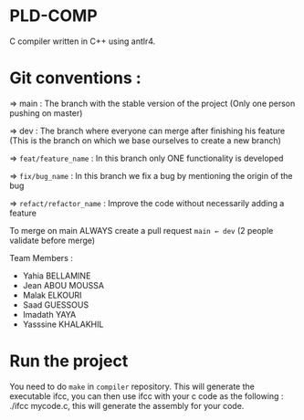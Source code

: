 # PLD-COMP

C compiler written in C++ using antlr4.

# Git conventions :

⇒ main : The branch with the stable version of the project (Only one person pushing on master)

⇒ dev : The branch where everyone can merge after finishing his feature (This is the branch on which we base ourselves to create a new branch)

⇒ `feat/feature_name` : In this branch only ONE functionality is developed

⇒ `fix/bug_name` : In this branch we fix a bug by mentioning the origin of the bug

⇒ `refact/refactor_name` : Improve the code without necessarily adding a feature

To merge on main ALWAYS create a pull request `main ← dev` (2 people validate before merge)

Team Members :

- Yahia BELLAMINE
- Jean ABOU MOUSSA
- Malak ELKOURI
- Saad GUESSOUS
- Imadath YAYA
- Yasssine KHALAKHIL

# Run the project 

You need to do `make` in `compiler` repository. This will generate the executable ifcc, you can then use ifcc with your c code as the following : ./ifcc mycode.c, this will generate the assembly for your code. 
